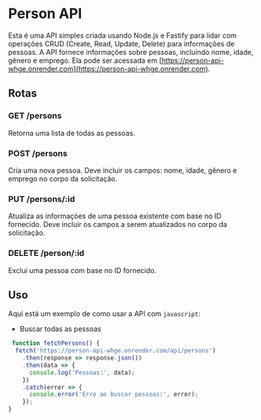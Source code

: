 # Person API

Esta é uma API simples criada usando Node.js e Fastify para lidar com operações CRUD (Create, Read, Update, Delete) para informações de pessoas. A API fornece informações sobre pessoas, incluindo nome, idade, gênero e emprego. Ela pode ser acessada em [https://person-api-whge.onrender.com](https://person-api-whge.onrender.com).

## Rotas

### GET /persons

Retorna uma lista de todas as pessoas.

### POST /persons

Cria uma nova pessoa. Deve incluir os campos: nome, idade, gênero e emprego no corpo da solicitação.

### PUT /persons/:id

Atualiza as informações de uma pessoa existente com base no ID fornecido. Deve incluir os campos a serem atualizados no corpo da solicitação.

### DELETE /person/:id

Exclui uma pessoa com base no ID fornecido.

## Uso

Aqui está um exemplo de como usar a API com `javascript`:

-  Buscar todas as pessoas

  ```javascript
   function fetchPersons() {
    fetch('https://person-api-whge.onrender.com/api/persons')
      .then(response => response.json())
      .then(data => {
        console.log('Pessoas:', data);
      })
      .catch(error => {
        console.error('Erro ao buscar pessoas:', error);
      });
  }
